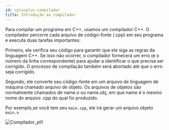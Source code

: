 ```yaml
---
id: cplusplus-compilador
title: Introdução ao compilador
---
```


Para compilar um programa em C++, usamos um compilador C++. O compilador percorre cada arquivo de código-fonte (.cpp) em seu programa e executa duas tarefas importantes:

Primeiro, ele verifica seu código para garantir que ele siga as regras da linguagem C++. Se isso não ocorrer, o compilador fornecerá um erro (e o número da linha correspondente) para ajudar a identificar o que precisa ser corrigido. O processo de compilação também será abortado até que o erro seja corrigido.

Segundo, ele converte seu código-fonte em um arquivo de linguagem de máquina chamado arquivo de objeto. Os arquivos de objetos são normalmente chamados de name.o ou name.obj, em que name é o mesmo nome do arquivo .cpp do qual foi produzido.

Por exemplo,se você tem seu `main.cpp`, ele irá gerar um arquivo objeto `main.o`

![Compilador_pt1](assets/images/cpp-para-iniciantes/compilador_pt1.png)
